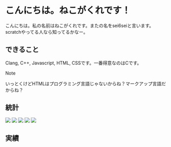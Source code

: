 # こんにちは。ねこがくれです！
こんにちは。私の名前はねこがくれです。またの名をsei6seiと言います。scratchやってる人なら知ってるかなー。

## できること
Clang, C++, Javascript, HTML, CSSです。一番得意なのはCです。

> [!NOTE]
> いっとくけどHTMLはプログラミング言語じゃないからね？マークアップ言語だからね？

## 統計
![](http://github-profile-summary-cards.vercel.app/api/cards/profile-details?username=nekogakure&theme=solarized_dark)
![](http://github-profile-summary-cards.vercel.app/api/cards/repos-per-language?username=nekogakure&theme=solarized_dark)
![](http://github-profile-summary-cards.vercel.app/api/cards/most-commit-language?username=nekogakure&theme=solarized_dark)
![](http://github-profile-summary-cards.vercel.app/api/cards/stats?username=nekogakure&theme=solarized_dark)
![](http://github-profile-summary-cards.vercel.app/api/cards/productive-time?username=nekogakure&theme=solarized_dark&utcOffset=9)

## 実績
